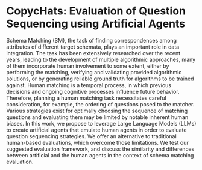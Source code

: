 # CopycHats: Evaluation of Question Sequencing using Artificial Agents

Schema Matching (SM), the task of finding correspondences among attributes of different target schemata, plays an 
important role in data integration. The task has been extensively researched over the recent years, leading to the
development of multiple algorithmic approaches, many of them incorporate human involvement to some extent,
either by performing the matching, verifying and validating provided algorithmic solutions, or by generating 
reliable ground truth for algorithms to be trained against. Human matching is a temporal process, in which previous 
decisions and ongoing cognitive processes influence future behavior. Therefore, planning a human matching task 
necessitates careful consideration, for example, the ordering of questions posed to the matcher. Various strategies 
exist for optimally choosing the sequence of matching questions and evaluating them may be limited by notable 
inherent human biases. In this work, we propose to leverage Large Language Models (LLMs) to create artificial agents 
that emulate human agents in order to evaluate question sequencing strategies. We offer an alternative to 
traditional human-based evaluations, which overcome those limitations. We test our suggested evaluation framework, 
and discuss the similarity and differences between artificial and the human agents in the context of schema matching 
evaluation.